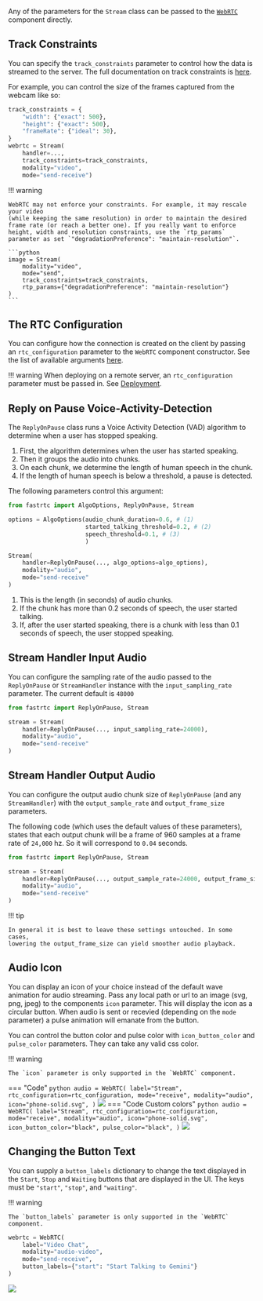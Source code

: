 
Any of the parameters for the `Stream` class can be passed to the [`WebRTC`](../userguide/gradio) component directly.

## Track Constraints


You can specify the `track_constraints` parameter to control how the data is streamed to the server. The full documentation on track constraints is [here](https://developer.mozilla.org/en-US/docs/Web/API/MediaTrackConstraints#constraints).

For example, you can control the size of the frames captured from the webcam like so:

```python
track_constraints = {
    "width": {"exact": 500},
    "height": {"exact": 500},
    "frameRate": {"ideal": 30},
}
webrtc = Stream(
    handler=...,
    track_constraints=track_constraints,
    modality="video",
    mode="send-receive")
```


!!! warning

    WebRTC may not enforce your constraints. For example, it may rescale your video
    (while keeping the same resolution) in order to maintain the desired frame rate (or reach a better one). If you really want to enforce height, width and resolution constraints, use the `rtp_params` parameter as set `"degradationPreference": "maintain-resolution"`. 

    ```python
    image = Stream(
        modality="video",
        mode="send",
        track_constraints=track_constraints,
        rtp_params={"degradationPreference": "maintain-resolution"}
    )
    ```

## The RTC Configuration

You can configure how the connection is created on the client by passing an `rtc_configuration` parameter to the `WebRTC` component constructor.
See the list of available arguments [here](https://developer.mozilla.org/en-US/docs/Web/API/RTCPeerConnection/RTCPeerConnection#configuration).

!!! warning
When deploying on a remote server, an `rtc_configuration` parameter must be passed in. See [Deployment](../deployment).

## Reply on Pause Voice-Activity-Detection

The `ReplyOnPause` class runs a Voice Activity Detection (VAD) algorithm to determine when a user has stopped speaking.

1. First, the algorithm determines when the user has started speaking.
2. Then it groups the audio into chunks.
3. On each chunk, we determine the length of human speech in the chunk.
4. If the length of human speech is below a threshold, a pause is detected.

The following parameters control this argument:

```python
from fastrtc import AlgoOptions, ReplyOnPause, Stream

options = AlgoOptions(audio_chunk_duration=0.6, # (1)
                      started_talking_threshold=0.2, # (2)
                      speech_threshold=0.1, # (3)
                      )

Stream(
    handler=ReplyOnPause(..., algo_options=algo_options),
    modality="audio",
    mode="send-receive"
)
```

1. This is the length (in seconds) of audio chunks.
2. If the chunk has more than 0.2 seconds of speech, the user started talking.
3. If, after the user started speaking, there is a chunk with less than 0.1 seconds of speech, the user stopped speaking.


## Stream Handler Input Audio

You can configure the sampling rate of the audio passed to the `ReplyOnPause` or `StreamHandler` instance with the `input_sampling_rate` parameter. The current default is `48000`

```python
from fastrtc import ReplyOnPause, Stream

stream = Stream(
    handler=ReplyOnPause(..., input_sampling_rate=24000),
    modality="audio",
    mode="send-receive"
)
```


## Stream Handler Output Audio

You can configure the output audio chunk size of `ReplyOnPause` (and any `StreamHandler`) 
with the `output_sample_rate` and `output_frame_size` parameters.

The following code (which uses the default values of these parameters), states that each output chunk will be a frame of 960 samples at a frame rate of `24,000` hz. So it will correspond to `0.04` seconds.

```python
from fastrtc import ReplyOnPause, Stream

stream = Stream(
    handler=ReplyOnPause(..., output_sample_rate=24000, output_frame_size=960),
    modality="audio",
    mode="send-receive"
)
```

!!! tip

    In general it is best to leave these settings untouched. In some cases,
    lowering the output_frame_size can yield smoother audio playback.


## Audio Icon

You can display an icon of your choice instead of the default wave animation for audio streaming.
Pass any local path or url to an image (svg, png, jpeg) to the components `icon` parameter. This will display the icon as a circular button. When audio is sent or recevied (depending on the `mode` parameter) a pulse animation will emanate from the button.

You can control the button color and pulse color with `icon_button_color` and `pulse_color` parameters. They can take any valid css color.

!!! warning

    The `icon` parameter is only supported in the `WebRTC` component.

=== "Code"
    ``` python
    audio = WebRTC(
        label="Stream",
        rtc_configuration=rtc_configuration,
        mode="receive",
        modality="audio",
        icon="phone-solid.svg",
    )
    ```
    <img src="https://github.com/user-attachments/assets/fd2e70a3-1698-4805-a8cb-9b7b3bcf2198">
=== "Code Custom colors"
    ``` python
    audio = WebRTC(
        label="Stream",
        rtc_configuration=rtc_configuration,
        mode="receive",
        modality="audio",
        icon="phone-solid.svg",
        icon_button_color="black",
        pulse_color="black",
    )
    ```
    <img src="https://github.com/user-attachments/assets/39e9bb0b-53fb-448e-be44-d37f6785b4b6">


## Changing the Button Text

You can supply a `button_labels` dictionary to change the text displayed in the `Start`, `Stop` and `Waiting` buttons that are displayed in the UI.
The keys must be `"start"`, `"stop"`, and `"waiting"`.

!!! warning

    The `button_labels` parameter is only supported in the `WebRTC` component.

``` python
webrtc = WebRTC(
    label="Video Chat",
    modality="audio-video",
    mode="send-receive",
    button_labels={"start": "Start Talking to Gemini"}
)
```

<img src="https://github.com/user-attachments/assets/04be0b95-189c-4b4b-b8cc-1eb598529dd3" />
